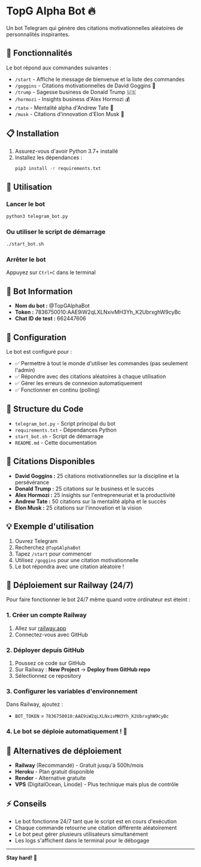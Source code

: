 # TopG Alpha Bot 🔥

Un bot Telegram qui génère des citations motivationnelles aléatoires de personnalités inspirantes.

## 🚀 Fonctionnalités

Le bot répond aux commandes suivantes :

- `/start` - Affiche le message de bienvenue et la liste des commandes
- `/goggins` - Citations motivationnelles de David Goggins 💪
- `/trump` - Sagesse business de Donald Trump 🇺🇸  
- `/hormozi` - Insights business d'Alex Hormozi 💰
- `/tate` - Mentalité alpha d'Andrew Tate 👑
- `/musk` - Citations d'innovation d'Elon Musk 🚀

## 📋 Installation

1. Assurez-vous d'avoir Python 3.7+ installé
2. Installez les dépendances :
   ```bash
   pip3 install -r requirements.txt
   ```

## 🎯 Utilisation

### Lancer le bot
```bash
python3 telegram_bot.py
```

### Ou utiliser le script de démarrage
```bash
./start_bot.sh
```

### Arrêter le bot
Appuyez sur `Ctrl+C` dans le terminal

## 🤖 Bot Information

- **Nom du bot :** @TopGAlphaBot
- **Token :** 7836750010:AAE9iW2qLXLNxivMH3Yh_K2UbrxghW9cyBc
- **Chat ID de test :** 662447606

## 🔧 Configuration

Le bot est configuré pour :
- ✅ Permettre à tout le monde d'utiliser les commandes (pas seulement l'admin)
- ✅ Répondre avec des citations aléatoires à chaque utilisation
- ✅ Gérer les erreurs de connexion automatiquement
- ✅ Fonctionner en continu (polling)

## 📝 Structure du Code

- `telegram_bot.py` - Script principal du bot
- `requirements.txt` - Dépendances Python
- `start_bot.sh` - Script de démarrage
- `README.md` - Cette documentation

## 🎲 Citations Disponibles

- **David Goggins :** 25 citations motivationnelles sur la discipline et la persévérance
- **Donald Trump :** 25 citations sur le business et le succès
- **Alex Hormozi :** 25 insights sur l'entrepreneuriat et la productivité
- **Andrew Tate :** 50 citations sur la mentalité alpha et le succès
- **Elon Musk :** 25 citations sur l'innovation et la vision

## 💡 Exemple d'utilisation

1. Ouvrez Telegram
2. Recherchez `@TopGAlphaBot`
3. Tapez `/start` pour commencer
4. Utilisez `/goggins` pour une citation motivationnelle
5. Le bot répondra avec une citation aléatoire !

## 🚀 Déploiement sur Railway (24/7)

Pour faire fonctionner le bot 24/7 même quand votre ordinateur est éteint :

### 1. Créer un compte Railway
1. Allez sur [railway.app](https://railway.app)
2. Connectez-vous avec GitHub

### 2. Déployer depuis GitHub
1. Poussez ce code sur GitHub
2. Sur Railway : **New Project** → **Deploy from GitHub repo**
3. Sélectionnez ce repository

### 3. Configurer les variables d'environnement
Dans Railway, ajoutez :
- `BOT_TOKEN` = `7836750010:AAE9iW2qLXLNxivMH3Yh_K2UbrxghW9cyBc`

### 4. Le bot se déploie automatiquement ! 🎉

## 🔧 Alternatives de déploiement

- **Railway** (Recommandé) - Gratuit jusqu'à 500h/mois
- **Heroku** - Plan gratuit disponible 
- **Render** - Alternative gratuite
- **VPS** (DigitalOcean, Linode) - Plus technique mais plus de contrôle

## ⚡ Conseils

- Le bot fonctionne 24/7 tant que le script est en cours d'exécution
- Chaque commande retourne une citation différente aléatoirement
- Le bot peut gérer plusieurs utilisateurs simultanément
- Les logs s'affichent dans le terminal pour le débogage

---

**Stay hard! 💪**
